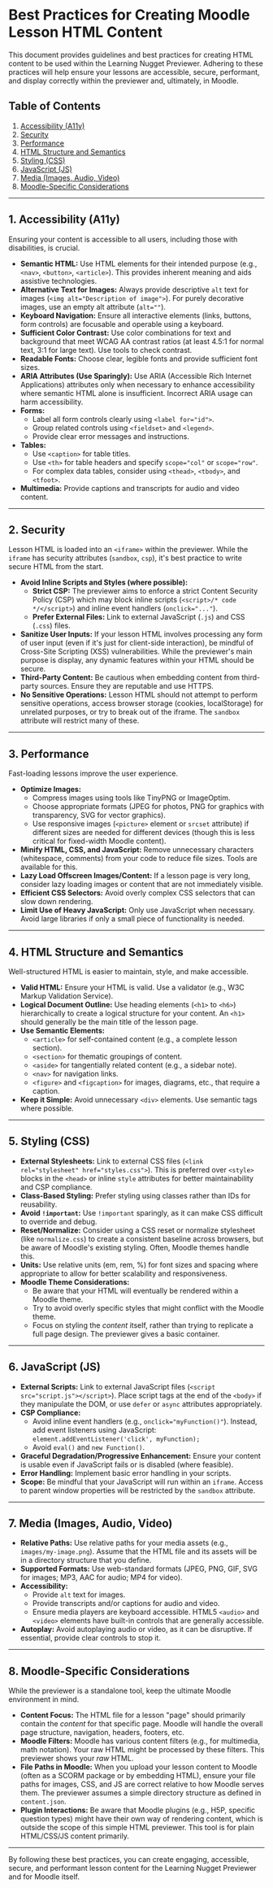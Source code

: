 # Best Practices for Creating Moodle Lesson HTML Content

This document provides guidelines and best practices for creating HTML content to be used within the Learning Nugget Previewer. Adhering to these practices will help ensure your lessons are accessible, secure, performant, and display correctly within the previewer and, ultimately, in Moodle.

## Table of Contents

1.  [Accessibility (A11y)](#accessibility-a11y)
2.  [Security](#security)
3.  [Performance](#performance)
4.  [HTML Structure and Semantics](#html-structure-and-semantics)
5.  [Styling (CSS)](#styling-css)
6.  [JavaScript (JS)](#javascript-js)
7.  [Media (Images, Audio, Video)](#media-images-audio-video)
8.  [Moodle-Specific Considerations](#moodle-specific-considerations)

---

## 1. Accessibility (A11y)

Ensuring your content is accessible to all users, including those with disabilities, is crucial.

*   **Semantic HTML:** Use HTML elements for their intended purpose (e.g., `<nav>`, `<button>`, `<article>`). This provides inherent meaning and aids assistive technologies.
*   **Alternative Text for Images:** Always provide descriptive `alt` text for images (`<img alt="Description of image">`). For purely decorative images, use an empty alt attribute (`alt=""`).
*   **Keyboard Navigation:** Ensure all interactive elements (links, buttons, form controls) are focusable and operable using a keyboard.
*   **Sufficient Color Contrast:** Use color combinations for text and background that meet WCAG AA contrast ratios (at least 4.5:1 for normal text, 3:1 for large text). Use tools to check contrast.
*   **Readable Fonts:** Choose clear, legible fonts and provide sufficient font sizes.
*   **ARIA Attributes (Use Sparingly):** Use ARIA (Accessible Rich Internet Applications) attributes only when necessary to enhance accessibility where semantic HTML alone is insufficient. Incorrect ARIA usage can harm accessibility.
*   **Forms:**
    *   Label all form controls clearly using `<label for="id">`.
    *   Group related controls using `<fieldset>` and `<legend>`.
    *   Provide clear error messages and instructions.
*   **Tables:**
    *   Use `<caption>` for table titles.
    *   Use `<th>` for table headers and specify `scope="col"` or `scope="row"`.
    *   For complex data tables, consider using `<thead>`, `<tbody>`, and `<tfoot>`.
*   **Multimedia:** Provide captions and transcripts for audio and video content.

---

## 2. Security

Lesson HTML is loaded into an `<iframe>` within the previewer. While the `iframe` has security attributes (`sandbox`, `csp`), it's best practice to write secure HTML from the start.

*   **Avoid Inline Scripts and Styles (where possible):**
    *   **Strict CSP:** The previewer aims to enforce a strict Content Security Policy (CSP) which may block inline scripts (`<script>/* code */</script>`) and inline event handlers (`onclick="..."`).
    *   **Prefer External Files:** Link to external JavaScript (`.js`) and CSS (`.css`) files.
*   **Sanitize User Inputs:** If your lesson HTML involves processing any form of user input (even if it's just for client-side interaction), be mindful of Cross-Site Scripting (XSS) vulnerabilities. While the previewer's main purpose is display, any dynamic features within your HTML should be secure.
*   **Third-Party Content:** Be cautious when embedding content from third-party sources. Ensure they are reputable and use HTTPS.
*   **No Sensitive Operations:** Lesson HTML should not attempt to perform sensitive operations, access browser storage (cookies, localStorage) for unrelated purposes, or try to break out of the iframe. The `sandbox` attribute will restrict many of these.

---

## 3. Performance

Fast-loading lessons improve the user experience.

*   **Optimize Images:**
    *   Compress images using tools like TinyPNG or ImageOptim.
    *   Choose appropriate formats (JPEG for photos, PNG for graphics with transparency, SVG for vector graphics).
    *   Use responsive images (`<picture>` element or `srcset` attribute) if different sizes are needed for different devices (though this is less critical for fixed-width Moodle content).
*   **Minify HTML, CSS, and JavaScript:** Remove unnecessary characters (whitespace, comments) from your code to reduce file sizes. Tools are available for this.
*   **Lazy Load Offscreen Images/Content:** If a lesson page is very long, consider lazy loading images or content that are not immediately visible.
*   **Efficient CSS Selectors:** Avoid overly complex CSS selectors that can slow down rendering.
*   **Limit Use of Heavy JavaScript:** Only use JavaScript when necessary. Avoid large libraries if only a small piece of functionality is needed.

---

## 4. HTML Structure and Semantics

Well-structured HTML is easier to maintain, style, and make accessible.

*   **Valid HTML:** Ensure your HTML is valid. Use a validator (e.g., W3C Markup Validation Service).
*   **Logical Document Outline:** Use heading elements (`<h1>` to `<h6>`) hierarchically to create a logical structure for your content. An `<h1>` should generally be the main title of the lesson page.
*   **Use Semantic Elements:**
    *   `<article>` for self-contained content (e.g., a complete lesson section).
    *   `<section>` for thematic groupings of content.
    *   `<aside>` for tangentially related content (e.g., a sidebar note).
    *   `<nav>` for navigation links.
    *   `<figure>` and `<figcaption>` for images, diagrams, etc., that require a caption.
*   **Keep it Simple:** Avoid unnecessary `<div>` elements. Use semantic tags where possible.

---

## 5. Styling (CSS)

*   **External Stylesheets:** Link to external CSS files (`<link rel="stylesheet" href="styles.css">`). This is preferred over `<style>` blocks in the `<head>` or inline `style` attributes for better maintainability and CSP compliance.
*   **Class-Based Styling:** Prefer styling using classes rather than IDs for reusability.
*   **Avoid `!important`:** Use `!important` sparingly, as it can make CSS difficult to override and debug.
*   **Reset/Normalize:** Consider using a CSS reset or normalize stylesheet (like `normalize.css`) to create a consistent baseline across browsers, but be aware of Moodle's existing styling. Often, Moodle themes handle this.
*   **Units:** Use relative units (em, rem, %) for font sizes and spacing where appropriate to allow for better scalability and responsiveness.
*   **Moodle Theme Considerations:**
    *   Be aware that your HTML will eventually be rendered within a Moodle theme.
    *   Try to avoid overly specific styles that might conflict with the Moodle theme.
    *   Focus on styling the *content* itself, rather than trying to replicate a full page design. The previewer gives a basic container.

---

## 6. JavaScript (JS)

*   **External Scripts:** Link to external JavaScript files (`<script src="script.js"></script>`). Place script tags at the end of the `<body>` if they manipulate the DOM, or use `defer` or `async` attributes appropriately.
*   **CSP Compliance:**
    *   Avoid inline event handlers (e.g., `onclick="myFunction()"`). Instead, add event listeners using JavaScript: `element.addEventListener('click', myFunction);`
    *   Avoid `eval()` and `new Function()`.
*   **Graceful Degradation/Progressive Enhancement:** Ensure your content is usable even if JavaScript fails or is disabled (where feasible).
*   **Error Handling:** Implement basic error handling in your scripts.
*   **Scope:** Be mindful that your JavaScript will run within an `iframe`. Access to parent window properties will be restricted by the `sandbox` attribute.

---

## 7. Media (Images, Audio, Video)

*   **Relative Paths:** Use relative paths for your media assets (e.g., `images/my-image.png`). Assume that the HTML file and its assets will be in a directory structure that you define.
*   **Supported Formats:** Use web-standard formats (JPEG, PNG, GIF, SVG for images; MP3, AAC for audio; MP4 for video).
*   **Accessibility:**
    *   Provide `alt` text for images.
    *   Provide transcripts and/or captions for audio and video.
    *   Ensure media players are keyboard accessible. HTML5 `<audio>` and `<video>` elements have built-in controls that are generally accessible.
*   **Autoplay:** Avoid autoplaying audio or video, as it can be disruptive. If essential, provide clear controls to stop it.

---

## 8. Moodle-Specific Considerations

While the previewer is a standalone tool, keep the ultimate Moodle environment in mind.

*   **Content Focus:** The HTML file for a lesson "page" should primarily contain the *content* for that specific page. Moodle will handle the overall page structure, navigation, headers, footers, etc.
*   **Moodle Filters:** Moodle has various content filters (e.g., for multimedia, math notation). Your raw HTML might be processed by these filters. This previewer shows your *raw* HTML.
*   **File Paths in Moodle:** When you upload your lesson content to Moodle (often as a SCORM package or by embedding HTML), ensure your file paths for images, CSS, and JS are correct relative to how Moodle serves them. The previewer assumes a simple directory structure as defined in `content.json`.
*   **Plugin Interactions:** Be aware that Moodle plugins (e.g., H5P, specific question types) might have their own way of rendering content, which is outside the scope of this simple HTML previewer. This tool is for plain HTML/CSS/JS content primarily.

---

By following these best practices, you can create engaging, accessible, secure, and performant lesson content for the Learning Nugget Previewer and for Moodle itself. 